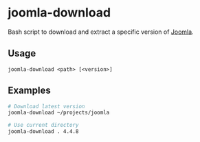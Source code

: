 # joomla-download

Bash script to download and extract a specific version of [Joomla](https://joomla.org/).

## Usage

```
joomla-download <path> [<version>]
```

## Examples

```sh
# Download latest version
joomla-download ~/projects/joomla

# Use current directory
joomla-download . 4.4.8
```
